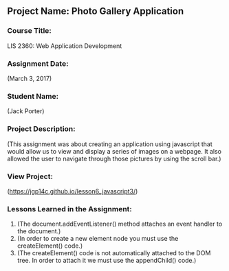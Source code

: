 ## Project Name:  Photo Gallery Application

### Course Title:
LIS 2360:  Web Application Development

### Assignment Date:  
(March 3, 2017)

### Student Name:  
(Jack Porter)

### Project Description:
(This assignment was about creating an application using javascript that would allow us to view and display a series of images on a webpage. It also allowed the user to navigate through those pictures by using the scroll bar.)

### View Project:
(https://jgp14c.github.io/lesson6_javascript3/)

### Lessons Learned in the Assignment:
1. (The document.addEventListener() method attaches an event handler to the document.)
2. (In order to create a new element node you must use the createElement() code.)
3. (The createElement() code is not automatically attached to the DOM tree. In order to attach it we must use the appendChild() code.)
